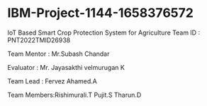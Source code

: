 # IBM-Project-1144-1658376572
IoT Based Smart Crop Protection System for Agriculture
Team ID : PNT2022TMID26938

Team Mentor : Mr.Subash Chandar

Evaluator : Mr. Jayasakthi velmurugan K

Team Lead : Fervez Ahamed.A

Team Members:Rishimurali.T
             Pujit.S
             Tharun.D
